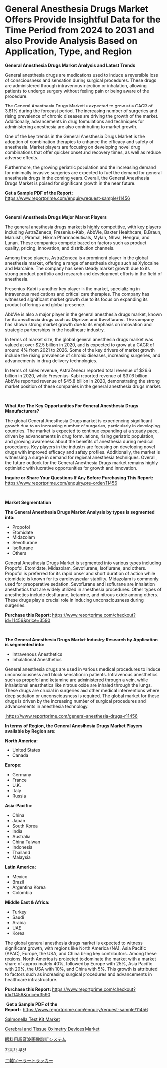 <p><h1>General Anesthesia Drugs Market Offers Provide Insightful Data for the Time Period from 2024 to 2031 and also Provide Analysis Based on Application, Type, and Region</h1></p><p><strong>General Anesthesia Drugs Market Analysis and Latest Trends</strong></p>
<p><p>General anesthesia drugs are medications used to induce a reversible loss of consciousness and sensation during surgical procedures. These drugs are administered through intravenous injection or inhalation, allowing patients to undergo surgery without feeling pain or being aware of the procedure.</p><p>The General Anesthesia Drugs Market is expected to grow at a CAGR of 3.81% during the forecast period. The increasing number of surgeries and rising prevalence of chronic diseases are driving the growth of the market. Additionally, advancements in drug formulations and techniques for administering anesthesia are also contributing to market growth.</p><p>One of the key trends in the General Anesthesia Drugs Market is the adoption of combination therapies to enhance the efficacy and safety of anesthesia. Market players are focusing on developing novel drug combinations that offer quicker onset and recovery times, as well as reduce adverse effects.</p><p>Furthermore, the growing geriatric population and the increasing demand for minimally invasive surgeries are expected to fuel the demand for general anesthesia drugs in the coming years. Overall, the General Anesthesia Drugs Market is poised for significant growth in the near future.</p></p>
<p><strong>Get a Sample PDF of the Report:&nbsp;</strong> <a href="https://www.reportprime.com/enquiry/request-sample/11456">https://www.reportprime.com/enquiry/request-sample/11456</a></p>
<p>&nbsp;</p>
<p><strong>General Anesthesia Drugs Major Market Players</strong></p>
<p><p>The general anesthesia drugs market is highly competitive, with key players including AstraZeneca, Fresenius-Kabi, AbbVie, Baxter Healthcare, B.Braun, Maruishi, Piramal, Hikma Pharmaceuticals, Mylan, Nhwa, Hengrui, and Lunan. These companies compete based on factors such as product quality, pricing, innovation, and distribution channels.</p><p>Among these players, AstraZeneca is a prominent player in the global anesthesia market, offering a range of anesthesia drugs such as Xylocaine and Marcaine. The company has seen steady market growth due to its strong product portfolio and research and development efforts in the field of anesthesia.</p><p>Fresenius-Kabi is another key player in the market, specializing in intravenous medications and critical care therapies. The company has witnessed significant market growth due to its focus on expanding its product offerings and global presence.</p><p>AbbVie is also a major player in the general anesthesia drugs market, known for its anesthesia drugs such as Diprivan and Sevoflurane. The company has shown strong market growth due to its emphasis on innovation and strategic partnerships in the healthcare industry.</p><p>In terms of market size, the global general anesthesia drugs market was valued at over $2.5 billion in 2020, and is expected to grow at a CAGR of around 4% from 2021 to 2026. Some of the key drivers of market growth include the rising prevalence of chronic diseases, increasing surgeries, and advancements in drug delivery technologies.</p><p>In terms of sales revenue, AstraZeneca reported total revenue of $26.6 billion in 2020, while Fresenius-Kabi reported revenue of $37.6 billion. AbbVie reported revenue of $45.8 billion in 2020, demonstrating the strong market position of these companies in the general anesthesia drugs market.</p></p>
<p>&nbsp;</p>
<p><strong>What Are The Key Opportunities For General Anesthesia Drugs Manufacturers?</strong></p>
<p><p>The global General Anesthesia Drugs market is experiencing significant growth due to an increasing number of surgeries, particularly in developing countries. The market is expected to continue expanding at a steady pace, driven by advancements in drug formulations, rising geriatric population, and growing awareness about the benefits of anesthesia during medical procedures. Key players in the industry are focusing on developing novel drugs with improved efficacy and safety profiles. Additionally, the market is witnessing a surge in demand for regional anesthesia techniques. Overall, the future outlook for the General Anesthesia Drugs market remains highly optimistic with lucrative opportunities for growth and innovation.</p></p>
<p><strong>Inquire or Share Your Questions If Any Before Purchasing This Report:</strong> <a href="https://www.reportprime.com/enquiry/pre-order/11456">https://www.reportprime.com/enquiry/pre-order/11456</a></p>
<p>&nbsp;</p>
<p><strong>Market Segmentation</strong></p>
<p><strong>The General Anesthesia Drugs Market Analysis by types is segmented into:</strong></p>
<p><ul><li>Propofol</li><li>Etomidate</li><li>Midazolam</li><li>Sevoflurane</li><li>Isoflurane</li><li>Others</li></ul></p>
<p><p>General Anesthesia Drugs Market is segmented into various types including Propofol, Etomidate, Midazolam, Sevoflurane, Isoflurane, and others. Propofol is preferred for its rapid onset and short duration of action while etomidate is known for its cardiovascular stability. Midazolam is commonly used for preoperative sedation. Sevoflurane and isoflurane are inhalation anesthetics that are widely utilized in anesthesia procedures. Other types of anesthetics include desflurane, ketamine, and nitrous oxide among others. These drugs play a crucial role in inducing unconsciousness during surgeries.</p></p>
<p><strong>Purchase this Report:&nbsp;</strong><a href="https://www.reportprime.com/checkout?id=11456&price=3590">https://www.reportprime.com/checkout?id=11456&price=3590</a></p>
<p>&nbsp;</p>
<p><strong>The General Anesthesia Drugs Market Industry Research by Application is segmented into:</strong></p>
<p><ul><li>Intravenous Anesthetics</li><li>Inhalational Anesthetics</li></ul></p>
<p><p>General anesthesia drugs are used in various medical procedures to induce unconsciousness and block sensation in patients. Intravenous anesthetics such as propofol and ketamine are administered through a vein, while inhalational anesthetics like nitrous oxide are inhaled through the lungs. These drugs are crucial in surgeries and other medical interventions where deep sedation or unconsciousness is required. The global market for these drugs is driven by the increasing number of surgical procedures and advancements in anesthesia technology.</p></p>
<p><a href="https://www.reportprime.com/general-anesthesia-drugs-r11456">&nbsp;https://www.reportprime.com/general-anesthesia-drugs-r11456</a></p>
<p><strong>In terms of Region, the General Anesthesia Drugs Market Players available by Region are:</strong></p>
<p>
    <p> <strong> North America: </strong>
        <ul>
            <li>United States</li>
            <li>Canada</li>
        </ul>
        </p> 
    <p> <strong> Europe: </strong>
        <ul>
            <li>Germany</li>
            <li>France</li>
            <li>U.K.</li>
            <li>Italy</li>
            <li>Russia</li>
        </ul>
        </p> 
    <p> <strong> Asia-Pacific: </strong>
        <ul>
            <li>China</li>
            <li>Japan</li>
            <li>South Korea</li>
            <li>India</li>
            <li>Australia</li>
            <li>China Taiwan</li>
            <li>Indonesia</li>
            <li>Thailand</li>
            <li>Malaysia</li>
        </ul>
        </p> 
    <p> <strong> Latin America: </strong>
        <ul>
            <li>Mexico</li>
            <li>Brazil</li>
            <li>Argentina Korea</li>
            <li>Colombia</li>
        </ul>
        </p> 
    <p> <strong> Middle East & Africa: </strong>
        <ul>
            <li>Turkey</li>
            <li>Saudi</li>
            <li>Arabia</li>
            <li>UAE</li>
            <li>Korea</li>
        </ul>
    </p>
    </p>
<p><p>The global general anesthesia drugs market is expected to witness significant growth, with regions like North America (NA), Asia Pacific (APAC), Europe, the USA, and China being key contributors. Among these regions, North America is projected to dominate the market with a market share of approximately 40%, followed by Europe with 25%, Asia Pacific with 20%, the USA with 10%, and China with 5%. This growth is attributed to factors such as increasing surgical procedures and advancements in healthcare infrastructure.</p></p>
<p><strong>Purchase this Report: </strong><a href="https://www.reportprime.com/checkout?id=11456&price=3590">https://www.reportprime.com/checkout?id=11456&price=3590</a></p>
<p>&nbsp;<strong>Get a Sample PDF of the Report:&nbsp;&nbsp;</strong><a href="https://www.reportprime.com/enquiry/request-sample/11456">https://www.reportprime.com/enquiry/request-sample/11456</a></p>
<p><strong></strong></p>
<p><p><a href="https://www.linkedin.com/pulse/salmonella-test-kit-market-competitive-analysis-trends-sof3c?trackingId=7Ezxx5BYwljcvNl1Duz16A%3D%3D">Salmonella Test Kit Market</a></p><p><a href="https://www.linkedin.com/pulse/cerebral-tissue-oximetry-devices-market-competitive-analysis-bdgcc?trackingId=5l2dO6kFoph2Rift7izpog%3D%3D">Cerebral and Tissue Oximetry Devices Market</a></p><p><a href="https://github.com/schmahlson/Market-Research-Report-List-1/blob/main/207973125965.md">眼科用超音波画像診断システム</a></p><p><a href="https://github.com/darrellockm3ytan895656/Market-Research-Report-List-1/blob/main/817498324196.md">자동차 쿠션</a></p><p><a href="https://github.com/mohamedbakry57/Market-Research-Report-List-3/blob/main/305614225966.md">二軸ソーラートラッカー</a></p></p>
